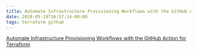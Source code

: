 ```yaml
---
title: Automate Infrastructure Provisioning Workflows with the GitHub Action for Terraform
date: 2020-05-19T16:57:14-00:00
tags: terraform github
---
```


[Automate Infrastructure Provisioning Workflows with the GitHub Action for Terraform](https://www.hashicorp.com/blog/automate-infrastructure-provisioning-workflows-with-the-github-action-for-terraform/?mkt_tok=eyJpIjoiTXpWak9UUm1aR0kwTkRBeiIsInQiOiJsRVNCZGx2aFZoNHBlZEFcL3FDMUJkWVRzekg2c0o1ZkswRUl1bDNIbVBjRVNXNHhLWThnSWN2Z1BhZkdVamZXWE1RM1NGZHR1XC8xR1dFak9PVmZXTlRGSnY0VEZFMkEwNlZ2MDhQXC9Qck9XOVZmQzlCdjM0YVVBclpoSEJrTjFOTiJ9)
